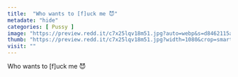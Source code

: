 ```yaml
---
title:  "Who wants to [f]uck me 😈"
metadate: "hide"
categories: [ Pussy ]
image: "https://preview.redd.it/c7x25lqv18m51.jpg?auto=webp&s=d8462115af666120621b355ba916ce001f72adc8"
thumb: "https://preview.redd.it/c7x25lqv18m51.jpg?width=1080&crop=smart&auto=webp&s=c0b3c5aeba27c63d784557abbd97d7217e0c466a"
visit: ""
---
```

Who wants to [f]uck me 😈
